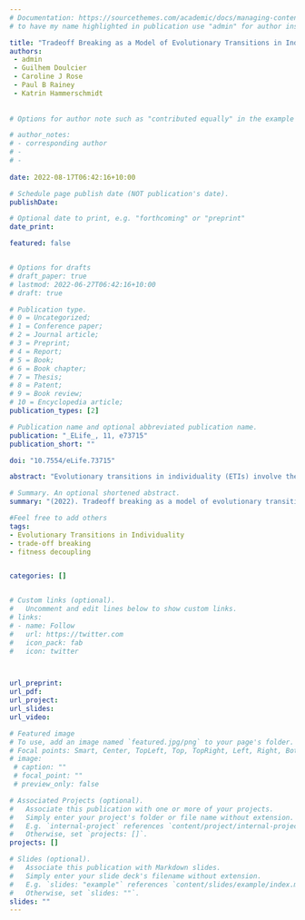 ```yaml
---
# Documentation: https://sourcethemes.com/academic/docs/managing-content/ 
# to have my name highlighted in publication use "admin" for author instead of Pierrick Bourrat

title: "Tradeoff Breaking as a Model of Evolutionary Transitions in Individuality and Limits of the Fitness-Decoupling Metaphor"
authors:
 - admin
 - Guilhem Doulcier
 - Caroline J Rose
 - Paul B Rainey
 - Katrin Hammerschmidt
 
 
# Options for author note such as "contributed equally" in the example below, assuming they are three authors, the third author is corresponding author.

# author_notes:
# - corresponding author
# - 
# - 
 
date: 2022-08-17T06:42:16+10:00

# Schedule page publish date (NOT publication's date).
publishDate: 

# Optional date to print, e.g. "forthcoming" or "preprint"
date_print: 

featured: false


# Options for drafts
# draft_paper: true
# lastmod: 2022-06-27T06:42:16+10:00
# draft: true

# Publication type.
# 0 = Uncategorized;
# 1 = Conference paper;
# 2 = Journal article;
# 3 = Preprint;
# 4 = Report;
# 5 = Book;
# 6 = Book chapter;
# 7 = Thesis;
# 8 = Patent;
# 9 = Book review;
# 10 = Encyclopedia article;
publication_types: [2]

# Publication name and optional abbreviated publication name.
publication: "_ELife_, 11, e73715"
publication_short: ""

doi: "10.7554/eLife.73715"

abstract: "Evolutionary transitions in individuality (ETIs) involve the formation of Darwinian collectives from Darwinian particles. The transition from cells to multicellular life is a prime example. During an ETI, collectives become units of selection in their own right. However, the underlying processes are poorly understood. One observation used to identify the completion of an ETI is an increase in collective-level performance accompanied by a decrease in particle-level performance, for example measured by growth rate. This seemingly counterintuitive dynamic has been referred to as fitness decoupling and has been used to interpret both models and experimental data. Extending and unifying results from the literature, we show that fitness of particles and collectives can never decouple because calculations of fitness performed over appropriate and equivalent time intervals are necessarily the same provided the population reaches a stable collective size distribution. By way of solution, we draw attention to the value of mechanistic approaches that emphasise traits, and tradeoffs among traits, as opposed to fitness. This trait-based approach is sufficient to capture dynamics that underpin evolutionary transitions. In addition, drawing upon both experimental and theoretical studies, we show that while early stages of transitions might often involve tradeoffs among particle traits, later - and critical - stages are likely to involve the rupture of such tradeoffs. Thus, when observed in the context of ETIs, tradeoff-breaking events stand as a useful marker of these transitions."

# Summary. An optional shortened abstract.
summary: "(2022). Tradeoff breaking as a model of evolutionary transitions in individuality and limits of the fitness-decoupling metaphor. _ELife_, 11, e73715." 

#Feel free to add others
tags:
- Evolutionary Transitions in Individuality
- trade-off breaking
- fitness decoupling


categories: []


# Custom links (optional).
#   Uncomment and edit lines below to show custom links.
# links:
# - name: Follow
#   url: https://twitter.com
#   icon_pack: fab
#   icon: twitter



url_preprint:
url_pdf:
url_project:
url_slides:
url_video:

# Featured image
# To use, add an image named `featured.jpg/png` to your page's folder. 
# Focal points: Smart, Center, TopLeft, Top, TopRight, Left, Right, BottomLeft, Bottom, BottomRight.
# image:
 # caption: ""
 # focal_point: ""
 # preview_only: false

# Associated Projects (optional).
#   Associate this publication with one or more of your projects.
#   Simply enter your project's folder or file name without extension.
#   E.g. `internal-project` references `content/project/internal-project/index.md`.
#   Otherwise, set `projects: []`.
projects: []

# Slides (optional).
#   Associate this publication with Markdown slides.
#   Simply enter your slide deck's filename without extension.
#   E.g. `slides: "example"` references `content/slides/example/index.md`.
#   Otherwise, set `slides: ""`.
slides: ""
---
```


